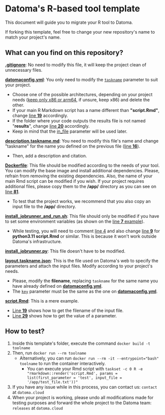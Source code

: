 # Datoma's R-based tool template
This document will guide you to migrate your R tool to Datoma.

If forking this template, feel free to change your new repository's name to match your project's name.

## What can you find on this repository?
[**.gitignore**](/.gitignore): No need to modify this file, it will keep the project clean of unnecessary files.

[**datomaconfig.yml**](/datomaconfig.yml): You only need to modify the [`taskname`](/datomaconfig.yml#L16) parameter to suit your project. 
- Choose one of the possible architectures, depending on your project needs ([keep only x86 or arm64](/datomaconfig.yml#L3C3-L12C14), if unsure, keep x86) and delete the other.
- If your main R Markdown script has a name different than **"script.Rmd"**, change [line **19**](/datomaconfig.yml#L19) accordingly.
- If the folder where your code outputs the results file is not named "**results**", change [line **20**](/datomaconfig.yml#L20) accordingly.
- Keep in mind that the [in_file](/datomaconfig.yml#L25) parameter will be used later.

[**description.taskname.md**](/description.taskname.md): You need to modify this file's name and change "taskname" for the name you defined on the previous file ([line **16**](/datomaconfig.yml#L16)).
- Then, add a description and citation.

[**Dockerfile**](/Dockerfile): This file should be modified according to the needs of your tool. You can modify the base image and install additional dependencies. Please, refrain from removing the existing dependencies. Also, the name of your main Rmd script can be modified if you wish. If your project requires additional files, please copy them to the **/app/** directory as you can see on [line **81**](/Dockerfile#L81).
- To test that the project works, we recommend that you also copy an input file to the **/app/** directory.

[**install_jobrunner_and_run.sh**](/install_jobrunner_and_run.sh): This file should only be modified if you have to set some environment variables (as shown on the [line **7** example](/install_jobrunner_and_run.sh#L7)).
- While testing, you will need to comment [line 4](/install_jobrunner_and_run.sh#L4) and also change [line **9**](/install_jobrunner_and_run.sh#L9) for **python3.11 script.Rmd** or similar. This is because it won't work outside Datoma's infrastructure.

[**install_jobrunner.py**](/install_jobrunner.py): This file doesn't have to be modified.

[**layout.taskname.json**](/layout.taskname.json): This is the file used on Datoma's web to specify the parameters and attach the input files. Modify according to your project's needs.
- Please, modify the **filename**, replacing `taskname` for the same name you have already defined on [**datomaconfig.yml**](/datomaconfig.yml#L16).
- The [`key`](/layout.taskname.json#L24) parameter must be the same as the one on [**datomaconfig.yml**](/datomaconfig.yml#L25). 

[**script.Rmd**](/script.Rmd): This is a mere example.
- [Line **19**](/script.Rmd#L19) shows how to get the filename of the input file.
- [Line **29**](/script.Rmd#L29) shows how to get the value of a parameter.

## How to test?
1. Inside this template's folder, execute the command `docker build -t toolname`
2. Then, run `docker run --rm toolname`
    - Alternatively, you can run `docker run --rm -it --entrypoint="bash" toolname` to run the container interactively.
        - You can execute your Rmd script with `taskset -c 0 R -e "rmarkdown::render('script.Rmd', params = list(first_parameter = 'test', input_file = '/app/test_file.txt'))"`
3. If you have any issue while in this process, you can contact us: `contact` at `datoma.cloud`
4. When your project is working, please undo all modifications made for testing purposes and forward the whole project to the Datoma team: `releases` at `datoma.cloud`
